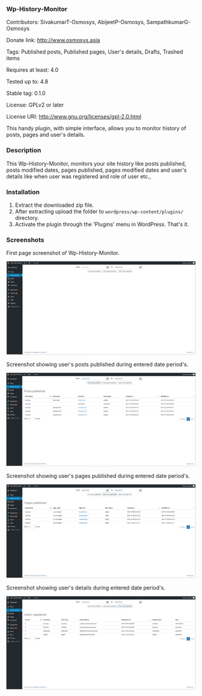 ### Wp-History-Monitor

Contributors: SivakumarT-Osmosys, AbijeetP-Osmosys, SampathkumarG-Osmosys 

Donate link: http://www.osmosys.asia 

Tags: Published posts, Published pages, User's details, Drafts, Trashed items 

Requires at least: 4.0 

Tested up to: 4.8 

Stable tag: 0.1.0  

License: GPLv2 or later 

License URI: http://www.gnu.org/licenses/gpl-2.0.html 


This handy plugin, with simple interface, allows you to monitor history of posts, pages and user's details.

### Description

This Wp-History-Monitor, monitors your site history like posts published, posts modified dates, pages published, pages modified dates and user's details like when user was registered and role of user etc.,

### Installation

1. Extract the downloaded zip file. 
1. After extracting upload the folder to `wordpress/wp-content/plugins/` directory.
1. Activate the plugin through the 'Plugins' menu in WordPress. That's it.

### Screenshots

First page screenshot of Wp-History-Monitor.

![First image of wp-history-monitor](https://github.com/OsmosysSoftware/wp-history-monitor/blob/master/images/home-page.png)

Screenshot showing user's posts published during entered date period's.

![User's posts](https://github.com/OsmosysSoftware/wp-history-monitor/blob/master/images/posts-published.png)

Screenshot showing user's pages published during entered date period's.

![User's pages ](https://github.com/OsmosysSoftware/wp-history-monitor/blob/master/images/pages-published.png)

Screenshot showing user's details during entered date period's.

![User's details](https://github.com/OsmosysSoftware/wp-history-monitor/blob/master/images/users-registered.png)


